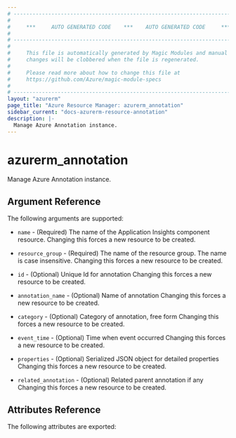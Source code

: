 ```yaml
---
# ----------------------------------------------------------------------------
#
#     ***     AUTO GENERATED CODE    ***    AUTO GENERATED CODE     ***
#
# ----------------------------------------------------------------------------
#
#     This file is automatically generated by Magic Modules and manual
#     changes will be clobbered when the file is regenerated.
#
#     Please read more about how to change this file at
#     https://github.com/Azure/magic-module-specs
#
# ----------------------------------------------------------------------------
layout: "azurerm"
page_title: "Azure Resource Manager: azurerm_annotation"
sidebar_current: "docs-azurerm-resource-annotation"
description: |-
  Manage Azure Annotation instance.
---
```


# azurerm_annotation

Manage Azure Annotation instance.


## Argument Reference

The following arguments are supported:

* `name` - (Required) The name of the Application Insights component resource. Changing this forces a new resource to be created.

* `resource_group` - (Required) The name of the resource group. The name is case insensitive. Changing this forces a new resource to be created.

* `id` - (Optional) Unique Id for annotation Changing this forces a new resource to be created.

* `annotation_name` - (Optional) Name of annotation Changing this forces a new resource to be created.

* `category` - (Optional) Category of annotation, free form Changing this forces a new resource to be created.

* `event_time` - (Optional) Time when event occurred Changing this forces a new resource to be created.

* `properties` - (Optional) Serialized JSON object for detailed properties Changing this forces a new resource to be created.

* `related_annotation` - (Optional) Related parent annotation if any Changing this forces a new resource to be created.

## Attributes Reference

The following attributes are exported:
